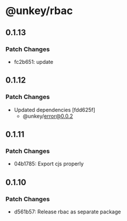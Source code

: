 # @unkey/rbac

## 0.1.13

### Patch Changes

- fc2b651: update

## 0.1.12

### Patch Changes

- Updated dependencies [fdd625f]
  - @unkey/error@0.0.2

## 0.1.11

### Patch Changes

- 04b1785: Export cjs properly

## 0.1.10

### Patch Changes

- d561b57: Release rbac as separate package
